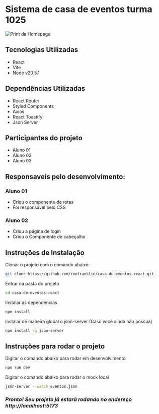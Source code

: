 # Sistema de casa de eventos turma 1025

![Print da Homepage](https://i.ibb.co/0BLwdMW/Screenshot-2024-02-19-at-16-30-28.png)

## Tecnologias Utilizadas

- React
- Vite
- Node v20.5.1

## Dependências Utilizadas

- React Router
- Styled Components
- Axios
- React Toastify
- Json Server

## Participantes do projeto

- Aluno 01
- Aluno 02
- Aluno 03

## Responsaveis pelo desenvolvimento:

### Aluno 01

- Criou o componente de rotas
- Foi responsável pelo CSS

### Aluno 02

- Criou a página de login
- Criou o Componente de cabeçalho

## Instruções de Instalação

Clonar o projeto com o comando abaixo:

```sh
git clone https://github.com/roofranklin/casa-de-eventos-react.git
```

Entrar na pasta do projeto

```sh
cd casa-de-eventos-react
```

Instalar as dependencias

```sh
npm install
```

Instalar de maneira global o json-server (Caso você ainda não possua)

```sh
npm install -g json-server
```

## Instruções para rodar o projeto

Digitar o comando abaixo para rodar em desenvolvimento

```sh
npm run dev
```

Digitar o comando abaixo para rodar o mock local

```sh
json-server --watch eventos.json
```

### _Pronto! Seu projeto já estará rodando no endereço http://localhost:5173_
